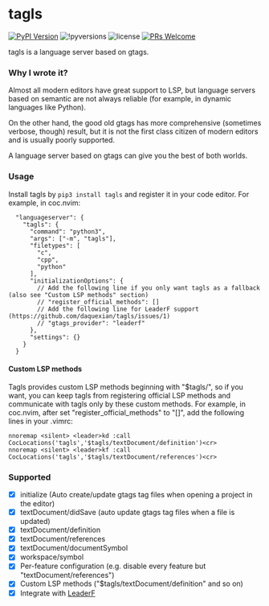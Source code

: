 # tagls

[![PyPI Version](https://img.shields.io/pypi/v/tagls.svg)](https://pypi.org/project/tagls/) 
![!pyversions](https://img.shields.io/pypi/pyversions/tagls.svg) 
![license](https://img.shields.io/pypi/l/tagls.svg) 
[![PRs Welcome](https://img.shields.io/badge/PRs-welcome-brightgreen.svg)](https://github.com/daquexian/tagls/pulls)


tagls is a language server based on gtags.

### Why I wrote it?

Almost all modern editors have great support to LSP, but language servers based on semantic are not always reliable (for example, in dynamic languages like Python). 

On the other hand, the good old gtags has more comprehensive (sometimes verbose, though) result, but it is not the first class citizen of modern editors and is usually poorly supported.

A language server based on gtags can give you the best of both worlds.

### Usage

Install tagls by `pip3 install tagls` and register it in your code editor. For example, in coc.nvim:

```jsonc
  "languageserver": {
    "tagls": {
      "command": "python3",
      "args": ["-m", "tagls"],
      "filetypes": [
        "c",
        "cpp",
        "python"
      ],
      "initializationOptions": {
        // Add the following line if you only want tagls as a fallback (also see "Custom LSP methods" section)
        // "register_official_methods": []
        // Add the following line for LeaderF support (https://github.com/daquexian/tagls/issues/1)
        // "gtags_provider": "leaderf"
      },
      "settings": {}
    }
  }
```

#### Custom LSP methods

Tagls provides custom LSP methods beginning with "$tagls/", so if you want, you can keep tagls from registering official LSP methods and communicate with tagls only by these custom methods. For example, in coc.nvim, after set "register_official_methods" to "[]", add the following lines in your .vimrc:

```vim
nnoremap <silent> <leader>kd :call CocLocations('tagls','$tagls/textDocument/definition')<cr>
nnoremap <silent> <leader>kf :call CocLocations('tagls','$tagls/textDocument/references')<cr>
```

### Supported

- [x] initialize (Auto create/update gtags tag files when opening a project in the editor)
- [x] textDocument/didSave (auto update gtags tag files when a file is updated)
- [x] textDocument/definition
- [x] textDocument/references
- [x] textDocument/documentSymbol
- [x] workspace/symbol
- [x] Per-feature configuration (e.g. disable every feature but "textDocument/references")
- [x] Custom LSP methods ("$tagls/textDocument/definition" and so on)
- [x] Integrate with [LeaderF](https://github.com/Yggdroot/LeaderF)
